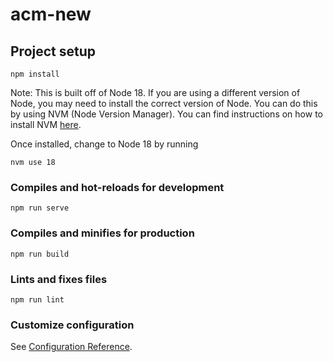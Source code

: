 # acm-new

## Project setup
```
npm install
```

Note:
This is built off of Node 18. If you are using a different version of Node,
you may need to install the correct version of Node.
You can do this by using NVM (Node Version Manager).
You can find instructions on how to install NVM [here](https://npm.github.io/installation-setup-docs/installing/using-a-node-version-manager.html).

Once installed, change to Node 18 by running
```
nvm use 18
```

### Compiles and hot-reloads for development
```
npm run serve
```

### Compiles and minifies for production
```
npm run build
```

### Lints and fixes files
```
npm run lint
```

### Customize configuration
See [Configuration Reference](https://cli.vuejs.org/config/).
